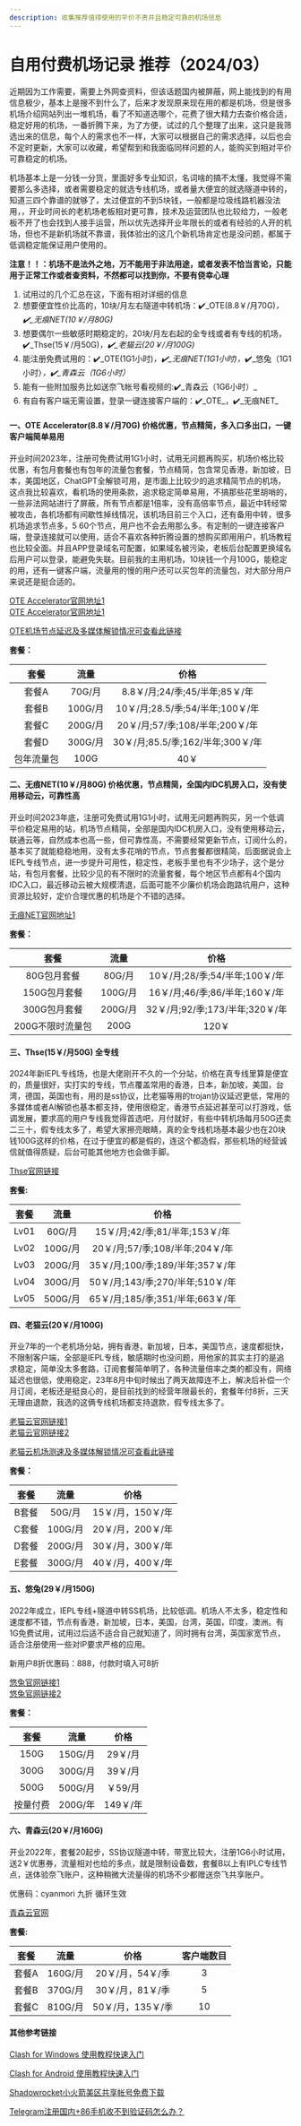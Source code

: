 ```yaml
---
description: 收集推荐值得使用的平价不贵并且稳定可靠的机场信息
---
```


# 自用付费机场记录 推荐（2024/03）

近期因为工作需要，需要上外网查资料，但该话题国内被屏蔽，网上能找到的有用信息极少，基本上是搜不到什么了，后来才发现原来现在用的都是机场，但是很多机场介绍网站列出一堆机场，看了不知道选哪个，花费了很大精力去查价格合适，稳定好用的机场，一番折腾下来，为了方便，试过的几个整理了出来，这只是我筛选出来的信息，每个人的需求也不一样，大家可以根据自己的需求选择，以后也会不定时更新，大家可以收藏，希望帮到和我面临同样问题的人，能购买到相对平价可靠稳定的机场。

机场基本上是一分钱一分货，里面好多专业知识，名词啥的搞不太懂，我觉得不需要那么多选择，或者需要稳定的就选专线机场，或者量大便宜的就选隧道中转的，知道三四个靠谱的就够了，太过便宜的不到5块钱，一般都是垃圾线路机器没法用，，开业时间长的老机场老板相对更可靠，技术及运营团队也比较给力，一般老板不开了也会找到人接手运营，所以优先选择开业年限长的或者有经验的人开的机场，但也不是新机场就不靠谱，我体验出的这几个新机场肯定也是没问题，都属于低调稳定能保证用户使用的。

**注意！！：机场不是法外之地，万不能用于非法用途，或者发表不恰当言论，只能用于正常工作或者查资料，不然都可以找到你，不要有侥幸心理**

1. 试用过的几个汇总在这，下面有相对详细的信息
2. 想要便宜性价比高的，10块/月左右隧道中转机场：✔️_OTE(8.8￥/月70G)_，✔️_无痕NET(10￥/月80G)_
3. 想要偶尔一些敏感时期稳定的，20块/月左右起的全专线或者有专线的机场，✔️_Thse(15￥/月50G)_，✔️_老猫云(20￥/月100G)_
4. 能注册免费试用的：✔️_OTE(1G1小时)_，✔️_无痕NET(1G1小时)，_✔️_悠兔（1G1小时）_，✔️_青森云（1G6小时）_
5. 能有一些附加服务比如送奈飞帐号看视频的:✔️_青森云（1G6小时）_
6. 有自有客户端无需设置，登录一键连接客户端的：✔️_OTE_，✔️_无痕NET_&#x20;

#### 一、OTE Accelerator(8.8￥/月70G) 价格优惠，节点精简，多入口多出口，一键客户端简单易用

开业时间2023年，注册可免费试用1G1小时，试用无问题再购买，机场价格比较优惠，有包月套餐也有包年的流量包套餐，节点精简，包含常见香港，新加坡，日本，美国地区，ChatGPT全解锁可用，是市面上比较少的追求精简节点的机场，这点我比较喜欢，看机场的使用条款，追求稳定简单易用，不搞那些花里胡哨的，一些非法网站进行了屏蔽，所有节点都是1倍率，没有高倍率节点，最近中转经常被攻击，各机场都有间歇性掉线情况，该机场目前三个入口，还有备用中转，很多机场追求节点多，5 60个节点，用户也不会去用那么多。有定制的一键连接客户端，登录连接就可以使用，适合不喜欢各种折腾设置的想购买即用用户，机场教程也比较全面。并且APP登录域名可配置，如果域名被污染，老板后台配置更换域名后用户可以登录，能避免失联。目前我的主用机场，10块钱一个月100G，能稳定的用，还有一键客户端，流量用的慢的用户还可以买包年的流量包，对大部分用户来说还是挺合适的。

[OTE Accelerator官网地址1](https://uso.oteacc.org/passport.html#/register?code=NJ0rQD4l)\
[OTE Accelerator官网地址1](https://ust.oteacc.org/passport.html#/register?code=NJ0rQD4l)

[OTE机场节点延迟及多媒体解锁情况可查看此链接](https://www.openwayz.com/OTE/)

**套餐：**

|   套餐  |   流量   |             价格             |
| :---: | :----: | :------------------------: |
|  套餐A  |  70G/月 |   8.8￥/月;24/季;45/半年;85￥/年  |
|  套餐B  | 100G/月 |  10￥/月;28.5/季;54/半年;100￥/年 |
|  套餐C  | 200G/月 |  20￥/月;57/季;108/半年;200￥/年  |
|  套餐D  | 300G/月 | 30￥/月;85.5/季;162/半年;300￥/年 |
| 包年流量包 |  100G  |             40￥            |

#### 二、无痕NET(10￥/月80G) 价格优惠，节点精简，全国内IDC机房入口，没有使用移动云，可靠性高

开业时间2023年底，注册可免费试用1G1小时，试用无问题再购买，另一个低调平价稳定易用的站，机场节点精简，全部是国内IDC机房入口，没有使用移动云，联通云等，自然成本也高一些，但可靠性高，不需要经常更新节点，订阅什么的，基本买了就能稳稳地用，没有太多花哨的节点，节点套餐都很精简，后面据说会上IEPL专线节点，进一步提升可用性，稳定性，老板手里也有不少场子，这个是分站，有包月套餐，比较少见的有不限时的流量套餐，每个地区节点都有4个国内IDC入口，最近移动云被大规模清退，后面可能不少廉价机场会跑路坑用户，这种资源比较好，定价合理优惠的机场是个不错的选择。

[无痕NET官网地址1](https://us.wuhenlink.cc/pass.html#/register?code=bv1QpNiK)

**套餐：**

|     套餐     |   流量   |            价格            |
| :--------: | :----: | :----------------------: |
|   80G包月套餐  |  80G/月 |  10￥/月;28/季;54/半年;100￥/年 |
|  150G包月套餐  | 100G/月 |  16￥/月;46/季;86/半年;160￥/年 |
|  300G包月套餐  | 200G/月 | 32￥/月;92/季;173/半年;320￥/年 |
| 200G不限时流量包 |  200G  |           120￥           |

#### 三、Thse(15￥/月50G) 全专线

2024年新IEPL专线场，也是大佬刚开不久的一个分站，价格在真专线里算是便宜的，质量很好，实打实的专线，节点覆盖常用的香港，日本，新加坡，美国，台湾，德国，英国也有，用的是ss协议，比老猫等用的trojan协议延迟更低，常用的多媒体或者AI解锁也基本都支持，使用很稳定，香港节点延迟甚至可以打游戏，低调发展，要求高的用户专线我觉得首选吧，月付就好，有些中转机场每月50G还卖二三十，假专线太多了，希望大家擦亮眼睛，真的全专线机场基本最少也在20块钱100G这样的价格，在过于便宜的都是假的，连这个都造假，那些机场的经营诚信就值得质疑，后台可能其他地方也会做手脚。

[Thse官网链接](https://thse.io/zh/#/auth/signup;referral=J93ZQ1gD)

**套餐:**

|  套餐  |   流量   |             价格            |
| :--: | :----: | :-----------------------: |
| Lv01 |  60G/月 |  15￥/月;42/季;81/半年;153￥/年  |
| Lv02 | 100G/月 |  20￥/月;57/季;108/半年;204￥/年 |
| Lv03 | 200G/月 | 35￥/月;100/季;189/半年;357￥/年 |
| Lv04 | 300G/月 | 50￥/月;143/季;270/半年;510￥/年 |
| Lv05 | 500G/月 | 65￥/月;185/季;351/半年;663￥/年 |

#### 四、老猫云(20￥/月100G)

开业7年的一个老机场分站，拥有香港，新加坡，日本，美国节点，速度都挺快，不限制客户端，全部是IEPL专线，敏感期时也没问题，用他家的其实主打的是追求稳定，简单没太多套路，订阅套餐简单明了，各种流量倍率之类的都没有，网络延迟也很低，使用稳定，23年8月中旬时候出了两天故障连不上，解决后补偿一个月订阅，老板还是挺良心的，是目前找到的经营年限最长的，套餐年付8折，三天无理由退款，我选的这俩专线机场都支持退款，假专线太多了。

[老猫云官网链接1](https://03101941.66laomao.com/#/register?code=QiVFXFWX)\
[老猫云官网链接2](https://laomao.co/#/register?code=QiVFXFWX)

[老猫云机场测速及多媒体解锁情况可查看此链接](https://www.openwayz.com/laomao/)

**套餐：**

|  套餐 |   流量   |      价格      |
| :-: | :----: | :----------: |
| B套餐 |  50G/月 | 15￥/月，150￥/年 |
| C套餐 | 100G/月 | 20￥/月，200￥/年 |
| D套餐 | 200G/月 | 30￥/月，300￥/年 |
| E套餐 | 300G/月 | 40￥/月，400￥/年 |

#### 五、悠兔(29￥/月150G)

2022年成立，IEPL专线+隧道中转SS机场，比较低调。机场人不太多，稳定性和速度都不错，节点有香港，新加坡，日本，美国，台湾，英国，印度，澳洲。有1G免费试用，试用过后适不适合自己就知道了，同时拥有台湾，英国家宽节点，适合注册使用一些对IP要求严格的应用。

新用户8折优惠码：888，付款时填入可8折

[悠兔官网链接1](https://youtu6.shop/#/register?code=7G2Hi8Lb)\
[悠兔官网链接2](https://youtunice.com/?path=register\&code=7G2Hi8Lb)

**套餐：**

|  套餐  |   流量   |   价格   |
| :--: | :----: | :----: |
| 150G | 150G/月 |  29￥/月 |
| 300G | 300G/月 |  39￥/月 |
| 500G | 500G/月 |  ￥59/月 |
| 按量付费 | 200G/年 | 149￥/年 |

#### 六、青森云(20￥/月160G)

开业2022年，套餐20起步，SS协议隧道中转，带宽比较大，注册1G6小时试用，送2￥优惠券，流量相对也给的多点，就是限制设备数，套餐B以上有IPLC专线节点，送体验奈飞账户，这种稍微大流量得的机场不少都赠送奈飞共享账户。

优惠码：cyanmori 九折 循环生效  &#x20;

[青森云官网](https://sub.cccc.gg/auth/register?code=OrvAtN)

**套餐:**

|  套餐 |   流量   |      价格      | 客户端数目 |
| :-: | :----: | :----------: | :---: |
| 套餐A | 160G/月 |  20￥/月，54￥/季 |   3   |
| 套餐B | 370G/月 |  30￥/月，81￥/季 |   5   |
| 套餐C | 810G/月 | 50￥/月，135￥/季 |   10  |



#### 其他参考链接

[Clash for Windows 使用教程快速入门](https://clashwin.org/)

[Clash for Android 使用教程快速入门](https://clashwin.org/clashforandroid/)&#x20;

[Shadowrocket小火箭美区共享帐号免费下载](https://clashwin.org/shadowrocket/)

[Telegram注册国内+86手机收不到验证码怎么办？](https://clashwin.org/telegramregister/)
